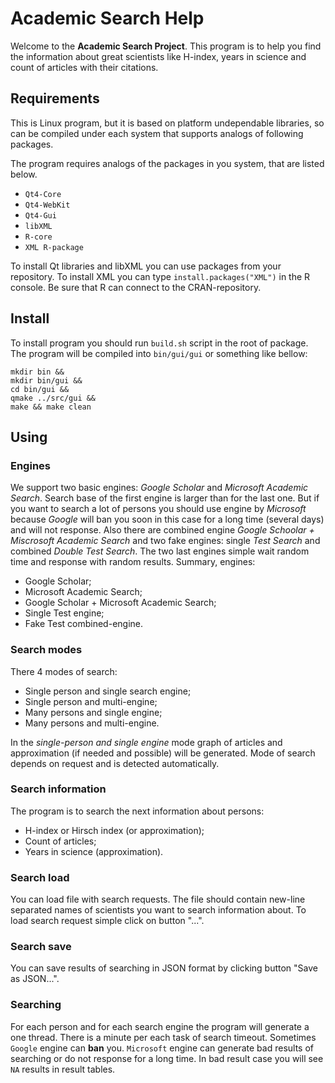 # Academic Search Help

Welcome to the **Academic Search Project**. This program is to help you find the information about great scientists like H-index, years in science and count of articles with their citations.

## Requirements

This is Linux program, but it is based on platform undependable libraries, so can be compiled under each system that supports analogs of following packages.
 
The program requires analogs of the packages in you system, that are listed below.

* `Qt4-Core`
* `Qt4-WebKit`
* `Qt4-Gui`
* `libXML`
* `R-core`
* `XML R-package`

To install Qt libraries and libXML you can use packages from your repository.
To install XML you can type `install.packages("XML")` in the R console. Be sure that R can connect to the CRAN-repository.

## Install

To install program you should run `build.sh` script in the root of package.
The program will be compiled into `bin/gui/gui` or something like bellow:

    mkdir bin &&
    mkdir bin/gui &&
    cd bin/gui &&
    qmake ../src/gui &&
    make && make clean


## Using

### Engines

We support two basic engines: *Google Scholar* and *Microsoft Academic Search*. Search base of the first engine is larger than for the last one. But if you want to search a lot of persons you should use engine by *Microsoft* because *Google* will ban you soon in this case for a long time (several days) and will not response. Also there are combined engine *Google Schoolar + Miscrosoft Academic Search* and two fake engines: single *Test Search* and combined *Double Test Search*. The two last engines simple wait random time and response with random results.
Summary, engines:

* Google Scholar;
* Microsoft Academic Search;
* Google Scholar + Microsoft Academic Search;
* Single Test engine;
* Fake Test combined-engine.

### Search modes

There 4 modes of search:

* Single person and single search engine;
* Single person and multi-engine;
* Many persons and single engine;
* Many persons and multi-engine.

In the *single-person and single engine* mode graph of articles and approximation (if needed and possible) will be generated.
Mode of search depends on request and is detected automatically.

### Search information

The program is to search the next information about persons:

* H-index or Hirsch index (or approximation);
* Count of articles;
* Years in science (approximation).

### Search load

You can load file with search requests. The file should contain new-line separated names of scientists you want to search information about. To load search request simple click on button "...".

### Search save

You can save results of searching in JSON format by clicking button "Save as JSON...".

### Searching

For each person and for each search engine the program will generate a one thread. There is a minute per each task of search timeout. Sometimes `Google` engine can **ban** you. `Microsoft` engine can generate bad results of searching or do not response for a long time. In bad result case you will see `NA` results in result tables.
